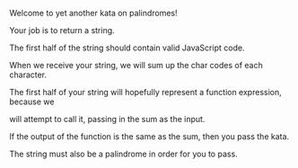 Welcome to yet another kata on palindromes!

Your job is to return a string.

The first half of the string should contain valid JavaScript code.

When we receive your string, we will sum up the char codes of each character.

The first half of your string will hopefully represent a function expression, because we

will attempt to call it, passing in the sum as the input.

If the output of the function is the same as the sum, then you pass the kata.

The string must also be a palindrome in order for you to pass.